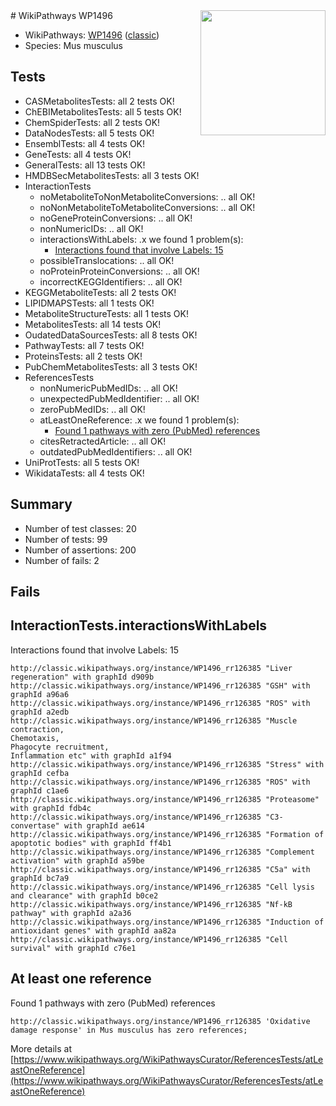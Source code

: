 <img style="float: right; width: 200px" src="https://upload.wikimedia.org/wikipedia/commons/thumb/8/83/Wplogo_with_text_500.png/640px-Wplogo_with_text_500.png" />
# WikiPathways WP1496

* WikiPathways: [WP1496](https://wikipathways.org/pathways/WP1496) ([classic](https://classic.wikipathways.org/instance/WP1496))
* Species: Mus musculus
## Tests
* CASMetabolitesTests: all 2 tests OK!
* ChEBIMetabolitesTests: all 5 tests OK!
* ChemSpiderTests: all 2 tests OK!
* DataNodesTests: all 5 tests OK!
* EnsemblTests: all 4 tests OK!
* GeneTests: all 4 tests OK!
* GeneralTests: all 13 tests OK!
* HMDBSecMetabolitesTests: all 3 tests OK!
* InteractionTests
    * noMetaboliteToNonMetaboliteConversions: .. all OK!
    * noNonMetaboliteToMetaboliteConversions: .. all OK!
    * noGeneProteinConversions: .. all OK!
    * nonNumericIDs: .. all OK!
    * interactionsWithLabels: .x we found 1 problem(s):
        * [Interactions found that involve Labels: 15](#fe97a8bd)
    * possibleTranslocations: .. all OK!
    * noProteinProteinConversions: .. all OK!
    * incorrectKEGGIdentifiers: .. all OK!
* KEGGMetaboliteTests: all 2 tests OK!
* LIPIDMAPSTests: all 1 tests OK!
* MetaboliteStructureTests: all 1 tests OK!
* MetabolitesTests: all 14 tests OK!
* OudatedDataSourcesTests: all 8 tests OK!
* PathwayTests: all 7 tests OK!
* ProteinsTests: all 2 tests OK!
* PubChemMetabolitesTests: all 3 tests OK!
* ReferencesTests
    * nonNumericPubMedIDs: .. all OK!
    * unexpectedPubMedIdentifier: .. all OK!
    * zeroPubMedIDs: .. all OK!
    * atLeastOneReference: .x we found 1 problem(s):
        * [Found 1 pathways with zero (PubMed) references](#d0a459f0)
    * citesRetractedArticle: .. all OK!
    * outdatedPubMedIdentifiers: .. all OK!
* UniProtTests: all 5 tests OK!
* WikidataTests: all 4 tests OK!


## Summary

* Number of test classes: 20
* Number of tests: 99
* Number of assertions: 200
* Number of fails: 2

## Fails

<a name="fe97a8bd" />

## InteractionTests.interactionsWithLabels

Interactions found that involve Labels: 15
```
http://classic.wikipathways.org/instance/WP1496_rr126385 "Liver regeneration" with graphId d909b
http://classic.wikipathways.org/instance/WP1496_rr126385 "GSH" with graphId a96a6
http://classic.wikipathways.org/instance/WP1496_rr126385 "ROS" with graphId a2edb
http://classic.wikipathways.org/instance/WP1496_rr126385 "Muscle contraction,
Chemotaxis,
Phagocyte recruitment,
Inflammation etc" with graphId a1f94
http://classic.wikipathways.org/instance/WP1496_rr126385 "Stress" with graphId cefba
http://classic.wikipathways.org/instance/WP1496_rr126385 "ROS" with graphId c1ae6
http://classic.wikipathways.org/instance/WP1496_rr126385 "Proteasome" with graphId fdb4c
http://classic.wikipathways.org/instance/WP1496_rr126385 "C3-convertase" with graphId ae614
http://classic.wikipathways.org/instance/WP1496_rr126385 "Formation of apoptotic bodies" with graphId ff4b1
http://classic.wikipathways.org/instance/WP1496_rr126385 "Complement activation" with graphId a59be
http://classic.wikipathways.org/instance/WP1496_rr126385 "C5a" with graphId bc7a9
http://classic.wikipathways.org/instance/WP1496_rr126385 "Cell lysis and clearance" with graphId b0ce2
http://classic.wikipathways.org/instance/WP1496_rr126385 "Nf-kB pathway" with graphId a2a36
http://classic.wikipathways.org/instance/WP1496_rr126385 "Induction of antioxidant genes" with graphId aa82a
http://classic.wikipathways.org/instance/WP1496_rr126385 "Cell survival" with graphId c76e1
```

<a name="d0a459f0" />

## At least one reference

Found 1 pathways with zero (PubMed) references
```
http://classic.wikipathways.org/instance/WP1496_rr126385 'Oxidative damage response' in Mus musculus has zero references; 
```

More details at [https://www.wikipathways.org/WikiPathwaysCurator/ReferencesTests/atLeastOneReference](https://www.wikipathways.org/WikiPathwaysCurator/ReferencesTests/atLeastOneReference)

